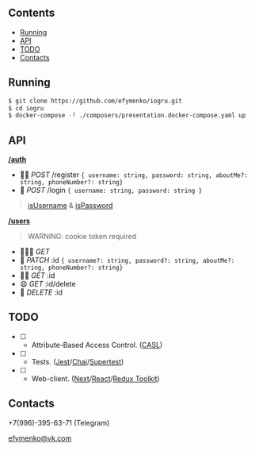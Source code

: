 ## Contents

- [Running](#running)
- [API](#api)
- [TODO](#todo)
- [Contacts](#contacts)

## Running

```bash
$ git clone https://github.com/efymenko/iogru.git
$ cd iogru
$ docker-compose -f ./composers/presentation.docker-compose.yaml up
```

## API

[**/auth**](./apps/gateway/src/auth/auth.controller.ts)

- 👩‍🍼 _POST_ /register `{ username: string, password: string, aboutMe?: string, phoneNumber?: string}`
- 🔏 _POST_ /login `{ username: string, password: string }`

> [isUsername](apps/users/src/users/is-validator/is-username.ts) & [isPassword](apps/users/src/users/is-validator/is-password.ts)

[**/users**](./apps/gateway/src/users/users.controller.ts)

> WARNING: cookie token required

- 👨‍👦‍👦 _GET_
- 🎂 _PATCH_ \:id `{ username?: string, password?: string, aboutMe?: string, phoneNumber?: string}`
- 🙇‍♂️ _GET_ \:id
- 😧 _GET_ \:id/delete
- 👻 _DELETE_ \:id

## TODO

- [ ] - Attribute-Based Access Control. ([CASL](https://casl.js.org/v5/en/))
- [ ] - Tests. ([Jest](https://jestjs.io/)/[Chai](https://www.chaijs.com/)/[Supertest](https://github.com/visionmedia/supertest))
- [ ] - Web-client. ([Next](https://nextjs.org/)/[React](https://reactjs.org/)/[Redux Toolkit](https://redux-toolkit.js.org/))

## Contacts

+7(996)-395-63-71 (Telegram)

efymenko@vk.com
